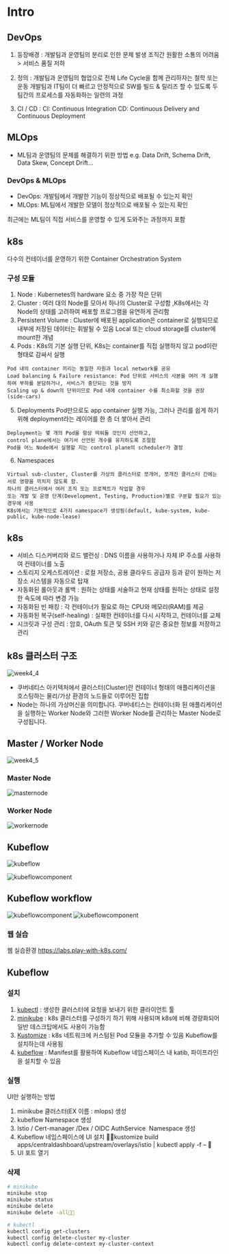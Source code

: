 # Intro 
## DevOps
1. 등장배경 : 개발팀과 운영팀의 분리로 인한 문제 발생
조직간 원활한 소통의 어려움 > 서비스 품질 저하

2. 정의 :
개발팀과 운영팀의 협업으로 전체 Life Cycle을 함께 관리하자는 철학 또는 운동
개발팀과 IT팀이 더 빠르고 안정적으로 SW를 빌드 & 릴리즈 할 수 있도록
두 팀간의 프로세스를 자동화하는 일련의 과정

3. CI / CD :
CI: Continuous Integration
CD: Continuous Delivery and Continuous Deployment

## MLOps

- ML팀과 운영팀의 문제를 해결하기 위한 방법 e.g. Data Drift, Schema Drift, Data Skew, Concept Drift…

### DevOps & MLOps
- DevOps: 개발팀에서 개발한 기능이 정상적으로 배포될 수 있는지 확인
- MLOps:    ML팀에서 개발한 모델이 정상적으로 배포될 수 있는지 확인

최근에는 ML팀이 직접 서비스를 운영할 수 있게 도와주는 과정까지 포함

## k8s
다수의 컨테이너를 운영하기 위한 Container Orchestration System

### 구성 모듈
1. Node : Kubernetes의 hardware 요소 중 가장 작은 단위
2. Cluster : 여러 대의 Node를 모아서 하나의 Cluster로 구성함 ,K8s에서는 각 Node의 상태를 고려하여 배포할 프로그램을 유연하게 관리함
3. Persistent Volume : Cluster에 배포된 application은 container로 실행되므로 내부에 저장된 데이터는 휘발될 수 있음 Local 또는 cloud storage를 cluster에 mount한 개념
4. Pods : K8s의 기본 실행 단위, K8s는 container를 직접 실행하지 않고 pod이란 형태로 감싸서 실행
```
Pod 내의 container 끼리는 동일한 자원과 local network를 공유
Load balancing & Failure resistance: Pod 단위로 서비스의 사본을 여러 개 실행하여 부하를 분담하거나, 서비스가 중단되는 것을 방지
Scaling up & down의 단위이므로 Pod 내에 container 수를 최소화할 것을 권장(side-cars)
```
5. Deployments
Pod만으로도 app container 실행 가능, 그러나 관리를 쉽게 하기 위해 deployment라는 레이어를 한 층 더 쌓아서 관리
```
Deployment는 몇 개의 Pod을 항상 띄워둘 것인지 선언하고,
control plane에서는 여기서 선언된 개수를 유지하도록 조절함
Pod을 어느 Node에서 실행할 지는 control plane의 scheduler가 결정
```
6. Namespaces
```
Virtual sub-cluster, Cluster를 가상의 클러스터로 쪼개어, 쪼개진 클러스터 간에는 서로 영향을 끼치지 않도록 함.
하나의 클러스터에서 여러 조직 또는 프로젝트가 작업할 경우
또는 개발 및 운영 단계(Development, Testing, Production)별로 구분할 필요가 있는 경우에 사용
K8s에서는 기본적으로 4가지 namespace가 생성됨(default, kube-system, kube-public, kube-node-lease)
```

## k8s
- 서비스 디스커버리와 로드 밸런싱 : DNS 이름을 사용하거나 자체 IP 주소를 사용하여 컨테이너를 노출
- 스토리지 오케스트레이션 : 로컬 저장소, 공용 클라우드 공급자 등과 같이 원하는 저장소 시스템을 자동으로 탑재 
- 자동화된 롤아웃과 롤백 : 원하는 상태를 서술하고 현재 상태를 원하는 상태로 설정한 속도에 따라 변경 가능 
- 자동화된 빈 패킹 : 각 컨테이너가 필요로 하는 CPU와 메모리(RAM)를 제공 
- 자동화된 복구(self-healing) : 실패한 컨테이너를 다시 시작하고, 컨테이너를 교체
- 시크릿과 구성 관리 : 암호, OAuth 토큰 및 SSH 키와 같은 중요한 정보를 저장하고 관리 
## k8s 클러스터 구조
![week4_4](../img/week4/mlops_week4_4.png)
- 쿠버네티스 아키텍처에서 클러스터(Cluster)란 컨테이너 형태의 애플리케이션을 호스팅하는 물리/가상 환경의 노드들로 이루어진 집합
- Node는 하나의 가상머신을 의미합니다. 
쿠버네티스는 컨테이너화 된 애플리케이션을 실행하는 Worker Node와 그러한 Worker Node를 관리하는 Master Node로 구성됩니다.

## Master / Worker Node
![week4_5](../img/week4/mlops_week4_5.png)

### Master Node
![masternode](../img/week4/../masternode.png)

### Worker Node
![workernode](../img/week4/../workernode.png)

## Kubeflow
![kubeflow](../img/week4/../week4/mlops_week4_6.png)

![kubeflowcomponent](../img/week4/../kubeflowcomponent.png)

## Kubeflow workflow

![kubeflowcomponent](../img/week4/../exflow.png)
![kubeflowcomponent](../img/week4/../productionflow.png)

### 웹 실습
웹 실습환경 https://labs.play-with-k8s.com/

## Kubeflow
###  설치
1. [kubectl](https://kubernetes.io/ko/docs/tasks/tools/install-kubectl-linux/)  : 생성한 클러스터에 요청을 보내기 위한 클라이언트 툴
2. [minikube](https://minikube.sigs.k8s.io/docs/start/) : k8s 클러스터를 구성하기 하기 위해 사용되며 k8s에 비해 경량화되어 일반 데스크탑에서도 사용이 가능함 
3. [Kustomize](https://github.com/kubernetes-sigs/kustomize/releases/download/v3.2.0/kustomize_3.2.0_darwin_amd64) : k8s 네트워크에 커스텀된 Pod 모듈을 추가할 수 있음 Kubeflow를 설치하는데 사용됨
4. [kubeflow](https://github.com/kubeflow/manifests ) : Manifest를 활용하여 Kubeflow 네임스페이스 내 katib, 파이프라인을 설치할 수 있음

### 실행
UI만 실행하는 방법
1. minikube 클러스터(EX 이름 : mlops) 생성
2. kubeflow Namespace 생성
3. Istio / Cert-manager /Dex / OIDC AuthService  Namespace 생성
4. Kubeflow 네임스페이스에 UI 설치 kustomize build apps/centraldashboard/upstream/overlays/istio | kubectl apply -f – 
5. UI 포트 열기

### 삭제
```sh
# minikube
minikube stop
minikube status
minikube delete
minikube delete -all

# kubectl
kubectl config get-clusters
kubectl config delete-cluster my-cluster 
kubectl config delete-context my-cluster-context
```
